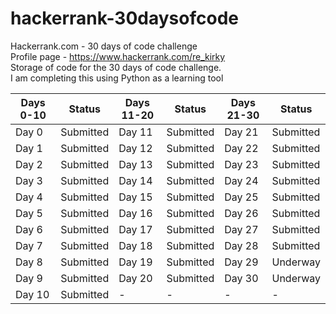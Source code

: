 # hackerrank-30daysofcode
 Hackerrank.com - 30 days of code challenge  
Profile page - https://www.hackerrank.com/re_kirky  
Storage of code for the 30 days of code challenge.  
I am completing this using Python as a learning tool  

Days 0-10|Status|Days 11-20|Status|Days 21-30|Status
-|-|-|-|-|-
Day 0|Submitted|Day 11|Submitted|Day 21|Submitted
Day 1|Submitted|Day 12|Submitted|Day 22|Submitted
Day 2|Submitted|Day 13|Submitted|Day 23|Submitted
Day 3|Submitted|Day 14|Submitted|Day 24|Submitted
Day 4|Submitted|Day 15|Submitted|Day 25|Submitted
Day 5|Submitted|Day 16|Submitted|Day 26|Submitted
Day 6|Submitted|Day 17|Submitted|Day 27|Submitted
Day 7|Submitted|Day 18|Submitted|Day 28|Submitted
Day 8|Submitted|Day 19|Submitted|Day 29|Underway
Day 9|Submitted|Day 20|Submitted|Day 30|Underway
Day 10|Submitted|-|-|-|-

